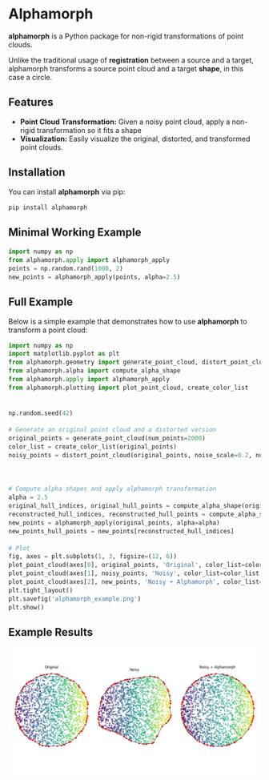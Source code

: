 # Alphamorph

**alphamorph** is a Python package for non-rigid transformations of point clouds. 

Unlike the traditional usage of **registration** between a source and a target, alphamorph transforms a source point cloud and a target **shape**, in this case a circle.

## Features
- **Point Cloud Transformation:** Given a noisy point cloud, apply a non-rigid transformation so it fits a shape
- **Visualization:** Easily visualize the original, distorted, and transformed point clouds.

## Installation

You can install **alphamorph** via pip:

```bash
pip install alphamorph
```

## Minimal Working Example
````python
import numpy as np
from alphamorph.apply import alphamorph_apply
points = np.random.rand(1000, 2)
new_points = alphamorph_apply(points, alpha=2.5)
````

## Full Example

Below is a simple example that demonstrates how to use **alphamorph** to transform a point cloud:

````python
import numpy as np
import matplotlib.pyplot as plt
from alphamorph.geometry import generate_point_cloud, distort_point_cloud
from alphamorph.alpha import compute_alpha_shape
from alphamorph.apply import alphamorph_apply
from alphamorph.plotting import plot_point_cloud, create_color_list


np.random.seed(42)

# Generate an original point cloud and a distorted version
original_points = generate_point_cloud(num_points=2000)
color_list = create_color_list(original_points)
noisy_points = distort_point_cloud(original_points, noise_scale=0.2, num_bins=15)



# Compute alpha shapes and apply alphamorph transformation
alpha = 2.5
original_hull_indices, original_hull_points = compute_alpha_shape(original_points, alpha)
reconstructed_hull_indices, reconstructed_hull_points = compute_alpha_shape(noisy_points, alpha)
new_points = alphamorph_apply(original_points, alpha=alpha)
new_points_hull_points = new_points[reconstructed_hull_indices]

# Plot
fig, axes = plt.subplots(1, 3, figsize=(12, 6))
plot_point_cloud(axes[0], original_points, 'Original', color_list=color_list, hull_points=original_hull_points)
plot_point_cloud(axes[1], noisy_points, 'Noisy', color_list=color_list, hull_points=reconstructed_hull_points)
plot_point_cloud(axes[2], new_points, 'Noisy + Alphamorph', color_list=color_list, hull_points=new_points_hull_points)
plt.tight_layout()
plt.savefig('alphamorph_example.png')
plt.show()
````


## Example Results

<img src="alphamorph_example.png" alt="Alphamorph Example" width="2000">






